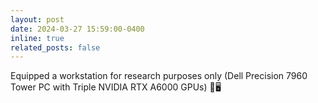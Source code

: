 ```yaml
---
layout: post
date: 2024-03-27 15:59:00-0400
inline: true
related_posts: false
---
```


Equipped a workstation for research purposes only (Dell Precision 7960 Tower PC with Triple NVIDIA RTX A6000 GPUs) 🤩🖥️
